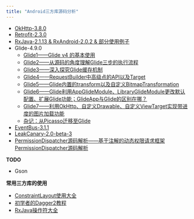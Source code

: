 ```yaml
---
title: "Android三方库源码分析"
---
```


- [OkHttp-3.8.0](/android/3rd-library/okhttp/)
- [Retrofit-2.3.0](/android/3rd-library/retrofit/)
- [RxJava-2.1.13 & RxAndroid-2.0.2 & 部分使用例子](/android/3rd-library/rxjava&rxandroid/)
- Glide-4.9.0
    - [Glide1——Glide v4 的基本使用](/android/3rd-library/glide1/)
    - [Glide2——从源码的角度理解Glide三步的执行流程](/android/3rd-library/glide2/)
    - [Glide3——深入探究Glide缓存机制](/android/3rd-library/glide3/)
    - [Glide4——RequestBuilder中高级点的API以及Target](/android/3rd-library/glide4/)
    - [Glide5——Glide内置的transform以及自定义BitmapTransformation](/android/3rd-library/glide5/)
    - [Glide6——Glide利用AppGlideModule、LibraryGlideModule更改默认配置、扩展Glide功能；GlideApp与Glide的区别在哪？](/android/3rd-library/glide6/)
    - [Glide7——利用OkHttp、自定义Drawable、自定义ViewTarget实现带进度的图片加载功能](/android/3rd-library/glide7/)
    - [杂记：从Picasso迁移至Glide](/android/3rd-library/migrate-to-glide/)
- [EventBus-3.1.1](/android/3rd-library/eventbus/)
- [LeakCanary-2.0-beta-3](/android/3rd-library/leakcanary/)
- [PermissionDispatcher源码解析——基于注解的动态权限请求框架PermissionDispatcher源码解析](/android/3rd-library/permissiondispatcher/)

**TODO**

- Gson

**常用三方库的使用**  

- [ConstraintLayout使用大全](/android/other/constraintlayout/)
- [初学者的Dagger2教程](/android/other/dagger2/)
- [RxJava操作符大全](/android/other/RxJava/)